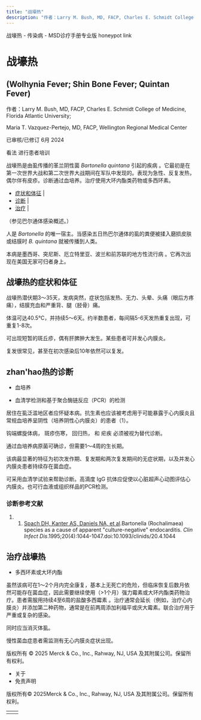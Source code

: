 ```yaml
---
title: "战壕热"
description: "作者：Larry M. Bush, MD, FACP, Charles E. Schmidt College of Medicine, Florida Atlantic University;"
---
```


﻿战壕热 \- 传染病 \- MSD诊疗手册专业版 honeypot link

# 战壕热

## (Wolhynia Fever; Shin Bone Fever; Quintan Fever)

作者：Larry M. Bush, MD, FACP, Charles E. Schmidt College of Medicine, Florida Atlantic University;

Maria T. Vazquez-Pertejo, MD, FACP, Wellington Regional Medical Center

已审核/已修订 6月 2024

看法 进行患者培训

战壕热是由虱传播的革兰阴性菌 _Bartonella quintana_ 引起的疾病 。它最初是在第一次世界大战和第二次世界大战期间在军队中发现的。表现为急性、反复发热，偶尔伴有皮疹。诊断通过血培养。治疗使用大环内酯类药物或多西环素。

- [症状和体征](#症状和体征_v26499486_zh) \|
- [诊断](#诊断_v11559548_zh) \|
- [治疗](#治疗_v11559555_zh) \|

（参见巴尔通体感染概述。）

人是 _Bartonella_ 的唯一宿主。当感染五日热巴尔通体的虱的粪便被揉入磨损皮肤或结膜时 _B. quintana_ 就被传播到人类。

本病是墨西哥、突尼斯、厄立特里亚、波兰和前苏联的地方性流行病 。它再次出现在美国无家可归者身上。

## 战壕热的症状和体征

战壕热潜伏期3～35天，发病突然，症状包括发热、无力、头晕、头痛（眼后方疼痛），结膜充血和严重背、腿（胫骨）痛。

体温可达40.5°C，并持续5～6天。约半数患者，每间隔5-6天发热重复出现，可重复1-8次。

可出现短暂的斑丘疹，偶有肝脾肿大发生。某些患者可并发心内膜炎。

复发很常见，甚至在初次感染后10年依然可以复发。

## zhan'hao热的诊断

- 血培养

- 血清学检测和基于聚合酶链反应（PCR）的检测


居住在虱泛滥地区者应怀疑本病。抗生素也应该被考虑用于可能暴露于心内膜炎且常规血培养呈阴性（培养阴性心内膜炎）的患者（1）。

钩端螺旋体病， 斑疹伤寒， 回归热， 和 疟疾 必须被视为替代诊断。

通过血培养病原菌可确诊，但需要1～4周的生长期。

该病最显著的特征为初次发作期、复发期和两次复发期间的无症状期，以及并发心内膜炎患者持续存在菌血症。

可采用血清学试验来帮助诊断。高滴度 IgG 抗体应促使以心脏超声心动图评估心内膜炎。也可行血液或组织样品的PCR检测。

### 诊断参考文献

1. 1. [Spach DH, Kanter AS, Daniels NA, et al](https://pubmed.ncbi.nlm.nih.gov/7795048/).Bartonella (Rochalimaea) species as a cause of apparent "culture-negative" endocarditis. _Clin Infect Dis_.1995;20(4):1044-1047.doi:10.1093/clinids/20.4.1044


## 治疗战壕热

- 多西环素或大环内酯


虽然该病可在1～2个月内完全康复，基本上无死亡的危险，但临床恢复后数月依然可能存在菌血症，因此需要继续使用（>1个月）强力霉素或大环内酯类药物治疗。患者需服用持续4至6周的盐酸多西霉素 。治疗通常会延长（例如，治疗心内膜炎）并添加第二种药物，通常是在前两周添加利福平或庆大霉素。联合治疗用于严重或复杂的感染。

同时应当消灭体虱。

慢性菌血症患者需监测有无心内膜炎症状出现。



版权所有 © 2025
Merck & Co., Inc., Rahway, NJ, USA 及其附属公司。保留所有权利。

- 关于
- 免责声明

版权所有© 2025Merck & Co., Inc., Rahway, NJ, USA 及其附属公司。保留所有权利。

|     |     |
| --- | --- |
|  |  |
